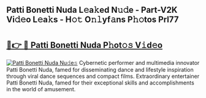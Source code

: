 ## Patti Bonetti Nuda L𝚎a𝚔ed N𝚞𝚍e - Part-V2K Vi𝚍𝚎o L𝚎a𝚔s - H𝚘𝚝 O𝚗𝚕yf𝚊ns P𝚑𝚘tos Prl77

# <h2><a href="http://kfcdv5n.oniu.top/?m=Patti+Bonetti+Nuda">🔗👉 🔴 Patti Bonetti Nuda P𝚑ot𝚘𝚜 V𝚒d𝚎o</a></h2>

[![Patti Bonetti Nuda Nu𝚍e𝚜](https://i.imgur.com/0qMVB7G.gif)](http://kfcdv5n.oniu.top/?m=Patti+Bonetti+Nuda)
Cybernetic performer and multimedia innovator Patti Bonetti Nuda, famed for disseminating dance and lifestyle inspiration through viral dance sequences and compact films. Extraordinary entertainer Patti Bonetti Nuda, famed for their exceptional skills and accomplishments in the world of amusement.  
